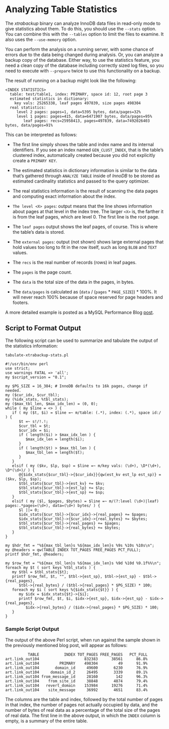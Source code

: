 # Analyzing Table Statistics

The *xtrabackup* binary can analyze InnoDB data files in read-only mode to give
statistics about them. To do this, you should use the `--stats`
option. You can combine this with the `--tables` option to limit the
files to examine. It also uses the `--use-memory` option.

You can perform the analysis on a running server, with some chance of errors due
to the data being changed during analysis. Or, you can analyze a backup copy of
the database. Either way, to use the statistics feature, you need a clean copy
of the database including correctly sized log files, so you need to execute with
`--prepare` twice to use this functionality on a backup.

The result of running on a backup might look like the following:

```text
<INDEX STATISTICS>
  table: test/table1, index: PRIMARY, space id: 12, root page 3
  estimated statistics in dictionary:
    key vals: 25265338, leaf pages 497839, size pages 498304
  real statistics:
     level 2 pages: pages=1, data=5395 bytes, data/pages=32%
     level 1 pages: pages=415, data=6471907 bytes, data/pages=95%
        leaf pages: recs=25958413, pages=497839, data=7492026403 bytes, data/pages=91%
```

This can be interpreted as follows:


* The first line simply shows the table and index name and its internal
identifiers. If you see an index named `GEN_CLUST_INDEX`, that is the
table’s clustered index, automatically created because you did not explicitly
create a `PRIMARY KEY`.


* The estimated statistics in dictionary information is similar to the data
that’s gathered through `ANALYZE TABLE` inside of *InnoDB* to be stored as
estimated cardinality statistics and passed to the query optimizer.


* The real statistics information is the result of scanning the data pages and
computing exact information about the index.


* `The level <X> pages`: output means that the line shows information about
pages at that level in the index tree. The larger `<X>` is, the farther it
is from the leaf pages, which are level 0. The first line is the root page.


* The `leaf pages` output shows the leaf pages, of course. This is where the
table’s data is stored.


* The `external pages`: output (not shown) shows large external pages that
hold values too long to fit in the row itself, such as long `BLOB` and
`TEXT` values.


* The `recs` is the real number of records (rows) in leaf pages.


* The `pages` is the page count.


* The `data` is the total size of the data in the pages, in bytes.


* The `data/pages` is calculated as (`data` / (`pages` \* `PAGE_SIZE`)) \*
100%. It will never reach 100% because of space reserved for page headers and
footers.

A more detailed example is posted as a MySQL Performance Blog [post](http://www.mysqlperformanceblog.com/2009/09/14/statistics-of-innodb-tables-and-indexes-available-in-xtrabackup/).

## Script to Format Output

The following script can be used to summarize and tabulate the output of the
statistics information:

```
tabulate-xtrabackup-stats.pl

#!/usr/bin/env perl
use strict;
use warnings FATAL => 'all';
my $script_version = "0.1";

my $PG_SIZE = 16_384; # InnoDB defaults to 16k pages, change if needed.
my ($cur_idx, $cur_tbl);
my (%idx_stats, %tbl_stats);
my ($max_tbl_len, $max_idx_len) = (0, 0);
while ( my $line = <> ) {
   if ( my ($t, $i) = $line =~ m/table: (.*), index: (.*), space id:/ ) {
      $t =~ s!/!.!;
      $cur_tbl = $t;
      $cur_idx = $i;
      if ( length($i) > $max_idx_len ) {
         $max_idx_len = length($i);
      }
      if ( length($t) > $max_tbl_len ) {
         $max_tbl_len = length($t);
      }
   }
   elsif ( my ($kv, $lp, $sp) = $line =~ m/key vals: (\d+), \D*(\d+), \D*(\d+)/ ) {
      @{$idx_stats{$cur_tbl}->{$cur_idx}}{qw(est_kv est_lp est_sp)} = ($kv, $lp, $sp);
      $tbl_stats{$cur_tbl}->{est_kv} += $kv;
      $tbl_stats{$cur_tbl}->{est_lp} += $lp;
      $tbl_stats{$cur_tbl}->{est_sp} += $sp;
   }
   elsif ( my ($l, $pages, $bytes) = $line =~ m/(?:level (\d+)|leaf) pages:.*pages=(\d+), data=(\d+) bytes/ ) {
      $l ||= 0;
      $idx_stats{$cur_tbl}->{$cur_idx}->{real_pages} += $pages;
      $idx_stats{$cur_tbl}->{$cur_idx}->{real_bytes} += $bytes;
      $tbl_stats{$cur_tbl}->{real_pages} += $pages;
      $tbl_stats{$cur_tbl}->{real_bytes} += $bytes;
   }
}

my $hdr_fmt = "%${max_tbl_len}s %${max_idx_len}s %9s %10s %10s\n";
my @headers = qw(TABLE INDEX TOT_PAGES FREE_PAGES PCT_FULL);
printf $hdr_fmt, @headers;

my $row_fmt = "%${max_tbl_len}s %${max_idx_len}s %9d %10d %9.1f%%\n";
foreach my $t ( sort keys %tbl_stats ) {
   my $tbl = $tbl_stats{$t};
   printf $row_fmt, $t, "", $tbl->{est_sp}, $tbl->{est_sp} - $tbl->{real_pages},
      $tbl->{real_bytes} / ($tbl->{real_pages} * $PG_SIZE) * 100;
   foreach my $i ( sort keys %{$idx_stats{$t}} ) {
      my $idx = $idx_stats{$t}->{$i};
      printf $row_fmt, $t, $i, $idx->{est_sp}, $idx->{est_sp} - $idx->{real_pages},
         $idx->{real_bytes} / ($idx->{real_pages} * $PG_SIZE) * 100;
   }
}
```

### Sample Script Output

The output of the above Perl script, when run against the sample shown in the
previously mentioned blog post, will appear as follows:

```
          TABLE           INDEX TOT_PAGES FREE_PAGES   PCT_FULL
art.link_out104                    832383      38561      86.8%
art.link_out104         PRIMARY    498304         49      91.9%
art.link_out104       domain_id     49600       6230      76.9%
art.link_out104     domain_id_2     26495       3339      89.1%
art.link_out104 from_message_id     28160        142      96.3%
art.link_out104    from_site_id     38848       4874      79.4%
art.link_out104   revert_domain    153984      19276      71.4%
art.link_out104    site_message     36992       4651      83.4%
```

The columns are the table and index, followed by the total number of pages in
that index, the number of pages not actually occupied by data, and the number of
bytes of real data as a percentage of the total size of the pages of real
data. The first line in the above output, in which the `INDEX` column is
empty, is a summary of the entire table.
